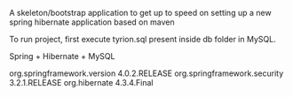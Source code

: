 A skeleton/bootstrap application to get up to speed on setting up a new spring hibernate application based on maven

To run project, first execute tyrion.sql present inside db folder in MySQL.

Spring + Hibernate + MySQL

org.springframework.version 4.0.2.RELEASE
org.springframework.security 3.2.1.RELEASE
org.hibernate 4.3.4.Final


